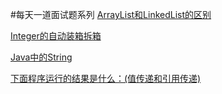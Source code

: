 #每天一道面试题系列
[ArrayList和LinkedList的区别](https://github.com/YoungBear/InterviewEveryday/blob/master/ArrayList_LinkedList.md)

[Integer的自动装箱拆箱](https://github.com/YoungBear/InterviewEveryday/blob/master/IntegerAutoboxing.md)

[Java中的String](https://github.com/YoungBear/InterviewEveryday/blob/master/StringLearn.md)

[下面程序运行的结果是什么：(值传递和引用传递)](https://github.com/YoungBear/InterviewEveryday/blob/master/Function.md "")